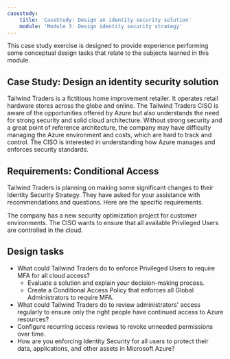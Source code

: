 ```yaml
---
casestudy:
    title: 'CaseStudy: Design an identity security solution'
    module: 'Module 3: Design identity security strategy'
---
```

This case study exercise is designed to provide experience performing some conceptual design tasks that relate to the subjects learned in this module.

## Case Study: Design an identity security solution

Tailwind Traders is a fictitious home improvement retailer. It operates
retail hardware stores across the globe and online. The Tailwind Traders
CISO is aware of the opportunities offered by Azure but also understands
the need for strong security and solid cloud architecture. Without
strong security and a great point of reference architecture, the company
may have difficulty managing the Azure environment and costs, which are
hard to track and control. The CISO is interested in understanding how
Azure manages and enforces security standards.

## Requirements: Conditional Access

Tailwind Traders is planning on making some significant changes to their
Identity Security Strategy. They have asked for your assistance with
recommendations and questions. Here are the specific requirements.

The company has a new security optimization project for customer environments. The CISO wants to ensure that all available Privileged Users are controlled in the cloud.

## Design tasks

* What could Tailwind Traders do to enforce Privileged Users to require MFA for all cloud access?
    * Evaluate a solution and explain your decision-making process.
    * Create a Conditional Access Policy that enforces all Global Administrators to require MFA.
* What could Tailwind Traders do to review administrators' access regularly to ensure only the right people have continued access to Azure resources?
* Configure recurring access reviews to revoke unneeded permissions over time.
* How are you enforcing Identity Security for all users to protect their data, applications, and other assets in Microsoft Azure?